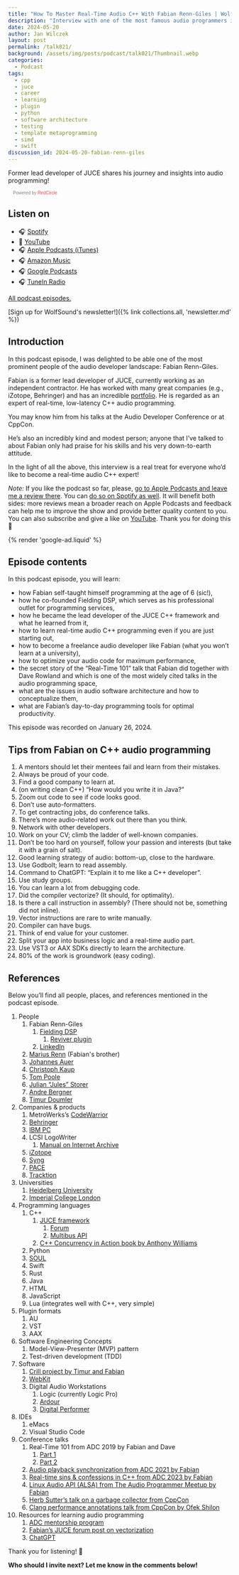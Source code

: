 ```yaml
---
title: "How To Master Real-Time Audio C++ With Fabian Renn-Giles | WolfTalk #021"
description: "Interview with one of the most famous audio programmers in the world: author of many audio plugins, libraries, and apps. Learn his strategies for real-time, performant C++ audio code."
date: 2024-05-20
author: Jan Wilczek
layout: post
permalink: /talk021/
background: /assets/img/posts/podcast/talk021/Thumbnail.webp
categories:
  - Podcast
tags:
  - cpp
  - juce
  - career
  - learning
  - plugin
  - python
  - software architecture
  - testing
  - template metaprogramming
  - simd
  - swift
discussion_id: 2024-05-20-fabian-renn-giles
---
```

Former lead developer of JUCE shares his journey and insights into audio programming!

<script async defer onload="redcircleIframe();" src="https://api.podcache.net/embedded-player/sh/bf40a1d2-7e41-4ddb-8c3a-ed82394723ba/ep/04962693-6dc4-41a3-b5ca-1a80921df0ca"></script> <div class="redcirclePlayer-04962693-6dc4-41a3-b5ca-1a80921df0ca"></div> <style> .redcircle-link:link { color: #ea404d; text-decoration: none; } .redcircle-link:hover { color: #ea404d; } .redcircle-link:active { color: #ea404d; } .redcircle-link:visited { color: #ea404d; } </style>
<p style="margin-top:3px;margin-left:11px;font-family: sans-serif;font-size: 10px; color: gray;">Powered by <a class="redcircle-link" href="https://redcircle.com?utm_source=rc_embedded_player&utm_medium=web&utm_campaign=embedded_v1">RedCircle</a></p>

## Listen on

* 🎧 [Spotify](https://open.spotify.com/episode/0fQw83kqXXXAy4BZj7L0jf?si=jVpQMeL9Qry16Rww103OuA)
* 🎥 [YouTube](https://youtu.be/VysC2eET5K8)
* 🎧 [Apple Podcasts (iTunes)](https://podcasts.apple.com/us/podcast/how-to-master-real-time-audio-c-with-fabian-renn-giles/id1595913701?i=1000656174630)
* 🎧 [Amazon Music](https://music.amazon.com/podcasts/b42682b5-61ba-4a6f-8b11-aed42b07ef9f/episodes/d06ac668-48cb-44d6-8d75-95c908f77ad5/how-to-master-realtime-audio-c-with-fabian-renngiles-wolftalk-021)
* 🎧 [Google Podcasts](https://podcasts.google.com/feed/aHR0cHM6Ly9mZWVkcy5yZWRjaXJjbGUuY29tL2JmNDBhMWQyLTdlNDEtNGRkYi04YzNhLWVkODIzOTQ3MjNiYQ/episode/OTM0NTIwYTMtZjNjZi00ZTVjLWFjOWYtMDI3YWU2NzhmMmJi?sa=X&ved=0CAUQkfYCahcKEwiIzuKvgJ2GAxUAAAAAHQAAAAAQAQ)
* 🎧 [TuneIn Radio](http://tun.in/tBl1zt)

[All podcast episodes.](/podcast)

[Sign up for WolfSound's newsletter!]({% link collections.all, 'newsletter.md' %})

## Introduction

In this podcast episode, I was delighted to be able one of the most prominent people of the audio developer landscape: Fabian Renn-Giles.

Fabian is a former lead developer of JUCE, currently working as an independent contractor. He has worked with many great companies (e.g., iZotope, Behringer) and has an incredible [portfolio](https://www.linkedin.com/in/fabian-r-8392bb90/). He is regarded as an expert of real-time, low-latency C++ audio programming.

You may know him from his talks at the Audio Developer Conference or at CppCon.

He’s also an incredibly kind and modest person; anyone that I’ve talked to about Fabian only had praise for his skills and his very down-to-earth attitude.

In the light of all the above, this interview is a real treat for everyone who’d like to become a real-time audio C++ expert!

*Note:* If you like the podcast so far, please, [go to Apple Podcasts and leave me a review there](https://podcasts.apple.com/us/podcast/wolftalk-podcast-about-audio-programming-people-careers/id1595913701). You can [do so on Spotify as well](https://open.spotify.com/show/5xc7EJiH9shG6zdSC5ejyw?si=eb35597e60a54e70). It will benefit both sides: more reviews mean a broader reach on Apple Podcasts and feedback can help me to improve the show and provide better quality content to you. You can also subscribe and give a like on [YouTube](https://youtube.com/c/WolfSoundAudio). Thank you for doing this 🙏

{% render 'google-ad.liquid' %}

## Episode contents

In this podcast episode, you will learn:

* how Fabian self-taught himself programming at the age of 6 (sic!),
* how he co-founded Fielding DSP, which serves as his professional outlet for programming services,
* how he became the lead developer of the JUCE C++ framework and what he learned from it,
* how to learn real-time audio C++ programming even if you are just starting out,
* how to become a freelance audio developer like Fabian (what you won’t learn at a university),
* how to optimize your audio code for maximum performance,
* the secret story of the “Real-Time 101” talk that Fabian did together with Dave Rowland and which is one of the most widely cited talks in the audio programming space,
* what are the issues in audio software architecture and how to conceptualize them,
* what are Fabian’s day-to-day programming tools for optimal productivity.

This episode was recorded on January 26, 2024.

## Tips from Fabian on C++ audio programming

1. A mentors should let their mentees fail and learn from their mistakes.
2. Always be proud of your code.
3. Find a good company to learn at.
4. (on writing clean C++) “How would you write it in Java?”
5. Zoom out code to see if code looks good.
6. Don’t use auto-formatters.
7. To get contracting jobs, do conference talks.
8. There’s more audio-related work out there than you think.
9. Network with other developers.
10. Work on your CV; climb the ladder of well-known companies.
11. Don’t be too hard on yourself, follow your passion and interests (but take it with a grain of salt).
12. Good learning strategy of audio: bottom-up, close to the hardware.
13. Use Godbolt; learn to read assembly.
14. Command to ChatGPT: “Explain it to me like a C++ developer”.
15. Use study groups.
16. You can learn a lot from debugging code.
17. Did the compiler vectorize? (It should, for optimality).
18. Is there a call instruction in assembly? (There should not be, something did not inline).
19. Vector instructions are rare to write manually.
20. Compiler can have bugs.
21. Think of end value for your customer.
22. Split your app into business logic and a real-time audio part.
23. Use VST3 or AAX SDKs directly to learn the architecture.
24. 80% of the work is groundwork (easy coding).

## References

Below you’ll find all people, places, and references mentioned in the podcast episode.

1. People
    1. Fabian Renn-Giles
        1. [Fielding DSP](https://www.fieldingdsp.com/home)
            1. [Reviver plugin](https://www.fieldingdsp.com/reviver)
        2. [LinkedIn](https://www.linkedin.com/in/fabian-r-8392bb90)
    2. [Marius Renn](https://www.linkedin.com/in/marius-renn/) (Fabian's brother)
    3. [Johannes Auer](https://www.linkedin.com/in/johannes-auer-6ab278109/)
    4. [Christoph Kaup](https://cflox.com/impressum/)
    5. [Tom Poole](https://www.linkedin.com/in/tbpoole/)
    6. [Julian “Jules” Storer](https://www.linkedin.com/in/julian-storer-2412b194/)
    7. [Andre Bergner](https://www.linkedin.com/in/andrebergner/)
    8. [Timur Doumler](https://timur.audio/)
2. Companies & products
    1. MetroWerks’s [CodeWarrior](https://en.wikipedia.org/wiki/CodeWarrior)
    2. [Behringer](https://www.behringer.com/)
    3. [IBM PC](https://en.wikipedia.org/wiki/IBM_Personal_Computer)
    4. LCSI LogoWriter
        1. [Manual on Internet Archive](https://archive.org/details/logowriterteachersmanual)
    5. [iZotope](https://www.izotope.com/)
    6. [Syng](https://syngspace.com/)
    7. [PACE](https://paceap.com/)
    8. [Tracktion](https://www.tracktion.com/)
3. Universities
    1. [Heidelberg University](https://www.uni-heidelberg.de/en)
    2. [Imperial College London](https://www.imperial.ac.uk/)
4. Programming languages
    1. C++
        1. [JUCE framework](https://juce.com/)
            1. [Forum](https://forum.juce.com/)
            2. [Multibus API](https://forum.juce.com/t/multibus-api/18491)
        3. [C++ Concurrency in Action book by Anthony Williams](https://www.google.de/books/edition/C++_Concurrency_in_Action/BzgzEAAAQBAJ?hl=en&gbpv=0)
    2. Python
    3. [SOUL](https://soul.dev/)
    4. Swift
    5. Rust
    6. Java
    7. HTML
    8. JavaScript
    9. Lua (integrates well with C++, very simple)
5. Plugin formats
    1. AU
    2. VST
    3. AAX
6. Software Engineering Concepts
    1. Model-View-Presenter (MVP) pattern
    2. Test-driven development (TDD)
7. Software
    1. [Crill project by Timur and Fabian](https://github.com/crill-dev/crill)
    2. [WebKit](https://webkit.org/)
    3. Digital Audio Workstations
        1. Logic (currently Logic Pro)
        2. [Ardour](https://ardour.org/)
        3. [Digital Performer](https://motu.com/en-us/products/software/dp/)
8. IDEs
    1. eMacs
    2. Visual Studio Code
9. Conference talks
    1. Real-Time 101 from ADC 2019 by Fabian and Dave
        1. [Part 1](https://youtu.be/Q0vrQFyAdWI?si=ppAemJP-O7118OZZ)
        2. [Part 2](https://youtu.be/PoZAo2Vikbo?si=gJHqlga6_br-8uSS)
    2. [Audio playback synchronization from ADC 2021 by Fabian](https://www.youtube.com/watch?v=8jHLusUVa2Y&ab_channel=ADC-AudioDeveloperConference)
    3. [Real-time sins & confessions in C++ from ADC 2023 by Fabian](https://www.youtube.com/watch?v=JG7lqt7V1uY&ab_channel=ADC-AudioDeveloperConference)
    4. [Linux Audio API (ALSA) from The Audio Programmer Meetup by Fabian](https://youtu.be/-wDVPreDNjE?si=MoT2hxIcQGDK7Oya)
    5. [Herb Sutter’s talk on a garbage collector from CppCon](https://youtu.be/JfmTagWcqoE?si=G1x2ztWVyucKPet1)
    6. [Clang performance annotations talk from CppCon by Ofek Shilon](https://www.youtube.com/watch?v=qmEsx4MbKoc&ab_channel=CppCon)
10. Resources for learning audio programming
    1. [ADC mentorship program](https://audio.dev/mentorship/)
    2. [Fabian’s JUCE forum post on vectorization](https://forum.juce.com/t/simdregister-is-it-worth-it/53362/4)
    3. [ChatGPT](https://chatgpt.com/)

Thank you for listening! 🙏

**Who should I invite next? Let me know in the comments below!**
